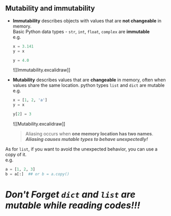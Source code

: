 ## Mutability and immutability
- **Immutability** describes objects with values that are **not changeable** in memory.  
    Basic Python data types - `str`, `int`, `float`, `complex` are **immutable**  
    e.g. 
    ```python
    x = 3.141
    y = x
    
    y = 4.0
    ```
    ![[Immutability.excalidraw]]
- **Mutability** describes values that are **changeable** in memory, often when values share the same location.
    python types `list` and `dict` are mutable  
    e.g.
    ```python
    x = [1, 2, 'a']
    y = x
    
    y[2] = 3
    ```
    ![[Mutability.excalidraw]]

    > Aliasing occurs when **one memory location has two names**.
    > ***Aliasing causes mutable types to behave unexpectedly!***

As for `list`, if you want to avoid the unexpected behavior, you can use a copy of it.  
e.g.  
```python
a = [1, 2, 3]
b = a[:]  ## or b = a.copy()
```
# ***Don't Forget `dict` and `list` are mutable while reading codes!!!***